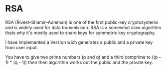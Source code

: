 # RSA
RSA (Rivest–Shamir–Adleman) is one of the first public-key cryptosystems and is widely used for data transmission.
RSA is a somewhat slow algorithm thats why it's mostly used to share keys for symmetric key cryptography.

I have Implemented a Version wich generates a public and a private key from user input.

You have to give two prime numbers (p and q) and a third comprime to ((p - 1) * (q - 1)) then then algorithm works out the public and the private key.
